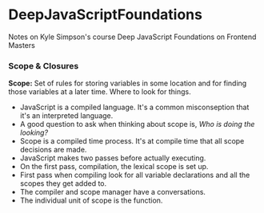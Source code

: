 # DeepJavaScriptFoundations

Notes on Kyle Simpson's course Deep JavaScript Foundations on Frontend Masters

### Scope & Closures

**Scope:** Set of rules for storing variables in some location and for finding those variables at a later time. Where to look for things.

- JavaScript is a compiled language. It's a common misconseption that it's an interpreted language.
- A good question to ask when thinking about scope is, _Who is doing the looking?_
- Scope is a compiled time process. It's at compile time that all scope decisions are made.
- JavaScript makes two passes before actually executing.
- On the first pass, compilation, the lexical scope is set up.
- First pass when compiling look for all variable declarations and all the scopes they get added to.
- The compiler and scope manager have a conversations.
- The individual unit of scope is the function.
